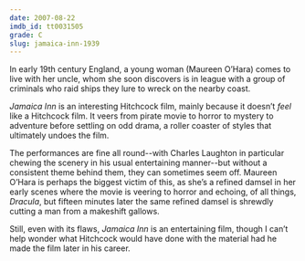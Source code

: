 ```yaml
---
date: 2007-08-22
imdb_id: tt0031505
grade: C
slug: jamaica-inn-1939
---
```


In early 19th century England, a young woman (Maureen O’Hara) comes to live with her uncle, whom she soon discovers is in league with a group of criminals who raid ships they lure to wreck on the nearby coast.

_Jamaica Inn_ is an interesting Hitchcock film, mainly because it doesn’t _feel_ like a Hitchcock film. It veers from pirate movie to horror to mystery to adventure before settling on odd drama, a roller coaster of styles that ultimately undoes the film.

The performances are fine all round--with Charles Laughton in particular chewing the scenery in his usual entertaining manner--but without a consistent theme behind them, they can sometimes seem off. Maureen O’Hara is perhaps the biggest victim of this, as she’s a refined damsel in her early scenes where the movie is veering to horror and echoing, of all things, <span data-imdb-id="tt0021814">_Dracula_</span>, but fifteen minutes later the same refined damsel is shrewdly cutting a man from a makeshift gallows.

Still, even with its flaws, _Jamaica Inn_ is an entertaining film, though I can’t help wonder what Hitchcock would have done with the material had he made the film later in his career.
